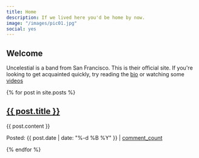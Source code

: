 ```yaml
---
title: Home
description: If we lived here you'd be home by now. 
image: "/images/pic01.jpg"
social: yes
---
```


## Welcome

Uncelestial is a band from San Francisco. This is their official site. If you're looking 
to get acquainted quickly, try reading the [bio](/about) or watching some [videos](/videos)

{% for post in site.posts %}
<h2><a href="{{ post.url }}">{{ post.title }}</a></h2>
<p>{{ post.content }}</p>
<p>Posted: {{ post.date | date: "%-d %B %Y" }} | <a href="{{ post.url }}#disqus_thread">comment_count</a></p>
{% endfor %}

<script type="text/javascript" src="http://uncelestial.tumblr.com/api/read/json"></script>
<script language="javascript">
$(document).ready(function(){
  var output = new Array();
  for(i=0;i<tumblr_api_read['posts'].length;i++){
    output.push('<h2><a href="' + tumblr_api_read['posts'][i]['url-with-slug'] + '">' + tumblr_api_read['posts'][i]['regular-title'] + '</a></h2>');
    output.push(tumblr_api_read['posts'][i]['regular-body']);
    output.push('<p>Posted: <a href="' + tumblr_api_read['posts'][i]['url-with-slug'] + '">' + tumblr_api_read['posts'][i]['date'] + '</a></p>')
    $("#blogdiv").html(output.join("\n"));
  }
  
});
</script>
<div id="blogdiv"></div>
